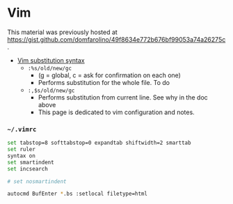 # Vim

This material was previously hosted at https://gist.github.com/domfarolino/49f8634e772b676bf99053a74a26275c.

 - [Vim substitution syntax](https://codeyarns.com/2014/10/31/how-to-replace-from-current-line-in-vim/)
   - `:%s/old/new/gc`
     - (g = global, c = ask for confirmation on each one)
     - Performs substitution for the whole file. To do
   - `:,$s/old/new/gc`
     - Performs substitution from current line. See why in the doc above
     - This page is dedicated to vim configuration and notes.

### `~/.vimrc`

```sh
set tabstop=8 softtabstop=0 expandtab shiftwidth=2 smarttab
set ruler
syntax on
set smartindent
set incsearch

# set nosmartindent

autocmd BufEnter *.bs :setlocal filetype=html
```
